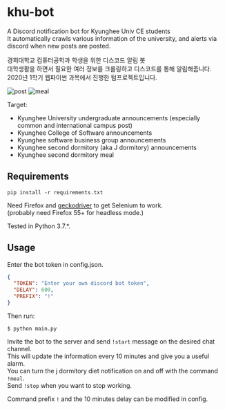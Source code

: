 # khu-bot
A Discord notification bot for Kyunghee Univ CE students  
It automatically crawls various information of the university, and alerts via discord when new posts are posted.  

경희대학교 컴퓨터공학과 학생을 위한 디스코드 알림 봇  
대학생활을 하면서 필요한 여러 정보를 크롤링하고 디스코드를 통해 알림해줍니다.  
2020년 1학기 웹파이썬 과목에서 진행한 텀프로젝트입니다.

![post](https://user-images.githubusercontent.com/61305403/88489283-6866c680-cfce-11ea-9722-2f51ce9f1612.PNG)
![meal](https://user-images.githubusercontent.com/61305403/88489278-613fb880-cfce-11ea-88a9-623b6276de97.PNG)

Target:
- Kyunghee University undergraduate announcements (especially common and international campus post)
- Kyunghee College of Software announcements
- Kyunghee software business group announcements
- Kyunghee second dormitory (aka J dormitory) announcements
- Kyunghee second dormitory meal

## Requirements
```
pip install -r requirements.txt
```

Need Firefox and [geckodriver](https://github.com/mozilla/geckodriver/releases) to get Selenium to work.  
(probably need Firefox 55+ for headless mode.)

Tested in Python 3.7.*.


## Usage
Enter the bot token in config.json.  
```json
{
  "TOKEN": "Enter your own discord bot token",
  "DELAY": 600,
  "PREFIX": "!"
}
```

Then run:  
```
$ python main.py
```

Invite the bot to the server and send ```!start``` message on the desired chat channel.  
This will update the information every 10 minutes and give you a useful alarm.  
You can turn the j dormitory diet notification on and off with the command ```!meal```.  
Send ```!stop``` when you want to stop working.  

Command prefix ```!``` and the 10 minutes delay can be modified in config.
